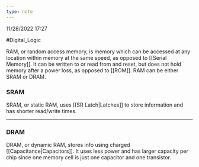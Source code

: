 ```yaml
---
type: note
---
```

11/28/2022 17:27

  #Digital_Logic 

RAM, or random access memory, is memory which can be accessed at any location within memory at the same speed, as opposed to [[Serial Memory]]. It can be written to or read from and reset, but does not hold memory after a power loss, as opposed to [[ROM]]. RAM can be either SRAM or DRAM.

### SRAM
SRAM, or static RAM, uses [[SR Latch|Latches]] to store information and has shorter read/write times. 


---

### DRAM
DRAM, or dynamic RAM, stores info using charged [[Capacitance|Capacitors]]. It uses less power and has larger capacity per chip since one memory cell is just one capacitor and one transistor. 
